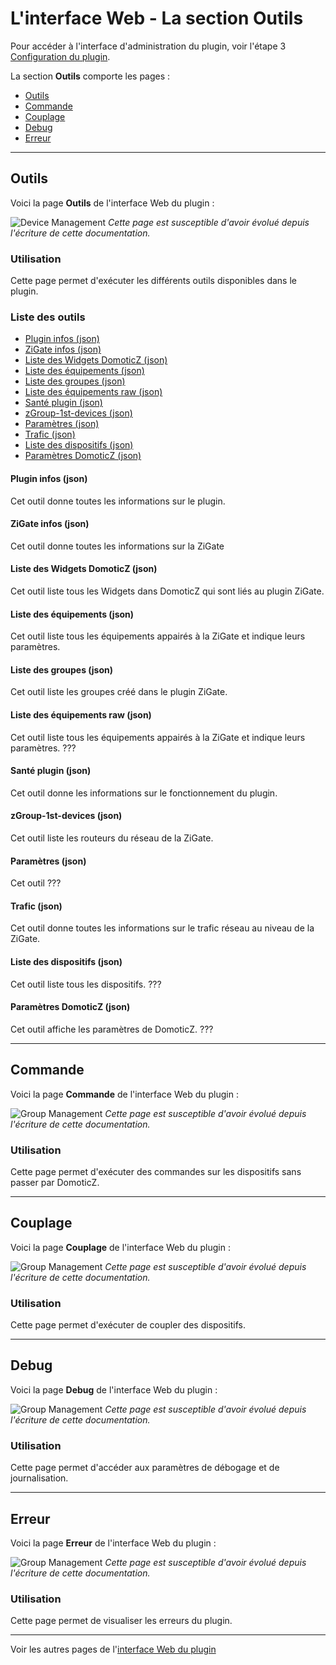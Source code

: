 # L'interface Web - La section Outils

Pour accéder à l'interface d'administration du plugin, voir l'étape 3 [Configuration du plugin](Plugin_Configuration.md).

La section __Outils__ comporte les pages :

* [Outils](#outils)
* [Commande](#commande)
* [Couplage](#couplage)
* [Debug](#debug)
* [Erreur](#erreur)


------------------------------------------------
## Outils

Voici la page __Outils__ de l'interface Web du plugin :

![Device Management](Images/FR_WebUI-Outils-Outils.png)
*Cette page est susceptible d'avoir évolué depuis l'écriture de cette documentation.*

### Utilisation

Cette page permet d'exécuter les différents outils disponibles dans le plugin.

### Liste des outils

* [Plugin infos (json)](#plugin-infos-json)
* [ZiGate infos (json)](#zigate-infos-json)
* [Liste des Widgets DomoticZ (json)](#liste-des-widgets-domoticz-json)
* [Liste des équipements (json)](#liste-des-%C3%A9quipements-json)
* [Liste des groupes (json)](#liste-des-groupes-json)
* [Liste des équipements raw (json)](#liste-des-%C3%A9quipements-raw-json)
* [Santé plugin (json)](#sant%C3%A9-plugin-json)
* [zGroup-1st-devices (json)](#zgroup-1st-devices-json)
* [Paramètres (json)](#param%C3%A8tres-json)
* [Trafic (json)](#trafic-json)
* [Liste des dispositifs (json)](#liste-des-dispositifs-json)
* [Paramètres DomoticZ (json)](#param%C3%A8tres-domoticz-json)


#### Plugin infos (json)

Cet outil donne toutes les informations sur le plugin.

#### ZiGate infos (json)

Cet outil donne toutes les informations sur la ZiGate

#### Liste des Widgets DomoticZ (json)

Cet outil liste tous les Widgets dans DomoticZ qui sont liés au plugin ZiGate.

#### Liste des équipements (json)

Cet outil liste tous les équipements appairés à la ZiGate et indique leurs paramètres.

#### Liste des groupes (json)

Cet outil liste les groupes créé dans le plugin ZiGate.

#### Liste des équipements raw (json)

Cet outil liste tous les équipements appairés à la ZiGate et indique leurs paramètres. ???

#### Santé plugin (json)

Cet outil donne les informations sur le fonctionnement du plugin.

#### zGroup-1st-devices (json)

Cet outil liste les routeurs du réseau de la ZiGate.

#### Paramètres (json)

Cet outil ???

#### Trafic (json)

Cet outil donne toutes les informations sur le trafic réseau au niveau de la ZiGate.

#### Liste des dispositifs (json)

Cet outil liste tous les dispositifs. ???

#### Paramètres DomoticZ (json)

Cet outil affiche les paramètres de DomoticZ. ???


------------------------------------------------
## Commande

Voici la page __Commande__ de l'interface Web du plugin :

![Group Management](Images/FR_WebUI-Outils-Commande.png)
*Cette page est susceptible d'avoir évolué depuis l'écriture de cette documentation.*

### Utilisation

Cette page permet d'exécuter des commandes sur les dispositifs sans passer par DomoticZ.


------------------------------------------------
## Couplage

Voici la page __Couplage__ de l'interface Web du plugin :

![Group Management](Images/FR_WebUI-Outils-Couplage.png)
*Cette page est susceptible d'avoir évolué depuis l'écriture de cette documentation.*

### Utilisation

Cette page permet d'exécuter de coupler des dispositifs.


------------------------------------------------
## Debug

Voici la page __Debug__ de l'interface Web du plugin :

![Group Management](Images/FR_WebUI-Outils-Debug.png)
*Cette page est susceptible d'avoir évolué depuis l'écriture de cette documentation.*

### Utilisation

Cette page permet d'accéder aux paramètres de débogage et de journalisation.


------------------------------------------------
## Erreur

Voici la page __Erreur__ de l'interface Web du plugin :

![Group Management](Images/FR_WebUI-Outils-Erreur.png)
*Cette page est susceptible d'avoir évolué depuis l'écriture de cette documentation.*

### Utilisation

Cette page permet de visualiser les erreurs du plugin.


------------------------------------------------
Voir les autres pages de l'[interface Web du plugin](Home.md#linterface-web-du-plugin)
